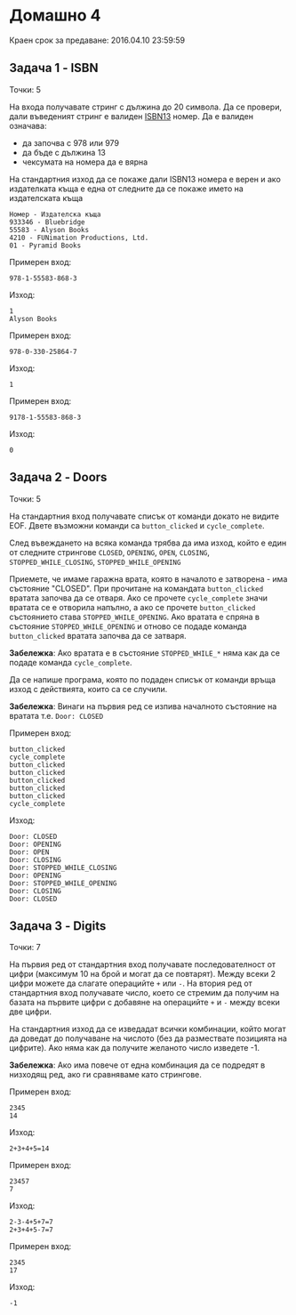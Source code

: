 Домашно 4
===

Краен срок за предаване: 2016.04.10 23:59:59 

Задача 1 - ISBN
---
Точки: 5

На входа получавате стринг с дължина до 20 символа. Да се провери, дали въведеният стринг е валиден [ISBN13](https://en.wikipedia.org/wiki/International_Standard_Book_Number) номер. Да е валиден означава:
  * да започва с 978 или 979
  * да бъде с дължина 13
  * чексумата на номера да е вярна

На стандартния изход да се покаже дали ISBN13 номера е верен и ако издателката къща е една от следните да се покаже името на издателската къща

```
Номер - Издателска къща
933346 - Bluebridge
55583 - Alyson Books
4210 - FUNimation Productions, Ltd.
01 - Pyramid Books
```

Примерен вход:
```
978-1-55583-868-3
```
Изход:
```
1
Alyson Books
```

Примерен вход:
```
978-0-330-25864-7
```
Изход:
```
1
```

Примерен вход:
```
9178-1-55583-868-3
```
Изход:
```
0
```

Задача 2 - Doors
---
Точки: 5

На стандартния вход получавате списък от команди докато не видите EOF. Двете възможни команди са `button_clicked` и `cycle_complete`.

След въвеждането на всяка команда трябва да има изход, който е един от следните стрингове `CLOSED`, `OPENING`, `OPEN`, `CLOSING`, `STOPPED_WHILE_CLOSING`, `STOPPED_WHILE_OPENING`

Приемете, че имаме гаражна врата, която в началото е затворена - има състояние "CLOSED". При прочитане на командата `button_clicked` вратата започва да се отваря. Ако се прочете `cycle_complete` значи вратата се е отворила напълно, а ако се прочете `button_clicked` състоянието става `STOPPED_WHILE_OPENING`. Ако вратата е спряна в състояние `STOPPED_WHILE_OPENING` и отново се подаде команда `button_clicked` вратата започва да се затваря.

**Забележка**: Ако вратата е в състояние `STOPPED_WHILE_*` няма как да се подаде команда `cycle_complete`.

Да се напише програма, която по подаден списък от команди връща изход с действията, които са се случили.

**Забележка**: Винаги на първия ред се изпива началното състояние на вратата т.е. `Door: CLOSED`

Примерен вход:
```
button_clicked
cycle_complete
button_clicked
button_clicked
button_clicked
button_clicked
button_clicked
cycle_complete
```
Изход:
```
Door: CLOSED
Door: OPENING
Door: OPEN
Door: CLOSING
Door: STOPPED_WHILE_CLOSING
Door: OPENING
Door: STOPPED_WHILE_OPENING
Door: CLOSING
Door: CLOSED
```

Задача 3 - Digits
---
Точки: 7

На първия ред от стандартния вход получавате последователност от цифри (максимум 10 на брой и могат да се повтарят). Между всеки 2 цифри можете да слагате операцийте `+` или `-`. На втория ред от стандартния вход получавате число, което се стремим да получим на базата на първите цифри с добавяне на операцийте `+` и `-` между всеки две цифри.

На стандартния изход да се изведадат всички комбинации, който могат да доведат до получаване на числото (без да размествате позицията на цифрите). Ако няма как да получите желаното число изведете -1.

**Забележка**: Ако има повече от една комбинация да се подредят в низходящ ред, ако ги сравняваме като стрингове.

Примерен вход:
```
2345
14
```
Изход:
```
2+3+4+5=14
```

Примерен вход:
```
23457
7
```
Изход:
```
2-3-4+5+7=7
2+3+4+5-7=7
```

Примерен вход:
```
2345
17
```
Изход:
```
-1
```
